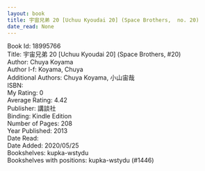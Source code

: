 ```yaml
---
layout: book
title: 宇宙兄弟 20 [Uchuu Kyoudai 20] (Space Brothers,  no. 20)
date_read: None
---
```


Book Id: 18995766<br />
Title: 宇宙兄弟 20 [Uchuu Kyoudai 20] (Space Brothers, #20)<br />
Author: Chuya Koyama<br />
Author l-f: Koyama, Chuya<br />
Additional Authors: Chuya Koyama, 小山宙哉<br />
ISBN: <br />
My Rating: 0<br />
Average Rating: 4.42<br />
Publisher: 講談社<br />
Binding: Kindle Edition<br />
Number of Pages: 208<br />
Year Published: 2013<br />
Date Read: <br />
Date Added: 2020/05/25<br />
Bookshelves: kupka-wstydu<br />
Bookshelves with positions: kupka-wstydu (#1446)<br />

